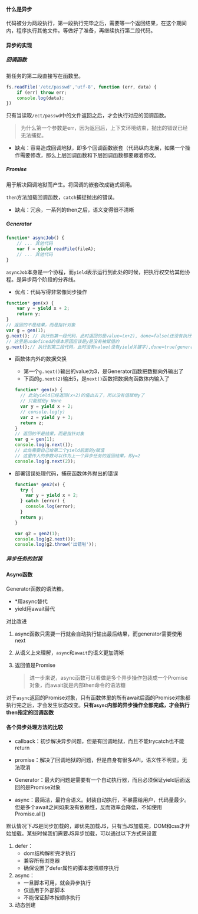 #### 什么是异步

代码被分为两段执行，第一段执行完毕之后，需要等一个返回结果，在这个期间内，程序执行其他文件。等做好了准备，再继续执行第二段代码。

#### 异步的实现

##### 回调函数

把任务的第二段直接写在函数里。

```javascript
fs.readFile('/etc/passwd','utf-8', function (err, data) {
    if (err) throw err;
    console.log(data);
})
```

只有当读取`/ect/passwd`中的文件返回之后，才会执行对应的回调函数。

> 为什么第一个参数是err，因为返回后，上下文环境结束，抛出的错误已经无法捕捉。

* 缺点：容易造成回调地狱，即多个回调函数嵌套（代码纵向发展，如果一个操作需要修改，那么上层回调函数和下层回调函数都要跟着修改。

##### Promise

用于解决回调地狱而产生。将回调的嵌套改成链式调用。

`then`方法加载回调函数，`catch`捕捉抛出的错误。

* 缺点：冗余，一系列的then之后，语义变得很不清晰

##### Generator

```javascript
function* asyncJob() {
    // ... 其他代码
    var f = yield readFile(fileA);
    // ... 其他代码
}
```

`asyncJob`本身是一个协程，而`yield`表示运行到此处的时候，把执行权交给其他协程。是异步两个阶段的分界线。

* 优点：代码写得非常像同步操作

```javascript
function* gen(x) {
    var y = yield x + 2;
    return y;
}
// 返回的不是结果，而是指针对象
var g = gen(1);
g.next(); // 执行到第一段代码，此时返回的是value=(x+2), done=false(还没有执行完generator)
// 这里是undefined的根本原因应该是y是没有被赋值的
g.next();// 执行到第二段代码，此时没有value(没有yield关键字),done=true(generator执行完毕)
```

* 函数体内外的数据交换

  * 第一个`g.next()`输出的value为3，是Generator函数把数据向外输出了
  * 下面的`g.next(2)`输出5，是`next()`函数把数据向函数体内输入了

  ```javascript
  function* gen(x) {
    // 此处yield已经返回(x+2)的值出去了，所以没有值赋给y了
    // 只能赋给y None
    var y = yield x + 2;
    // console.log(y)
    var z = yield y + 3;
    return z;
  }
  // 返回的不是结果，而是指针对象
  var g = gen(1);
  console.log(g.next());
  // 此处需要自己给第二个yield前面的y赋值
  // 这里传入的参数可以作为上一个异步任务的返回结果，即y=2
  console.log(g.next(2));
  ```

* 部署错误处理代码，捕获函数体外抛出的错误

  ```javascript
  function* gen2(x) {
    try {
      var y = yield x + 2;
    } catch (error) {
      console.log(error);
    }
    return y;
  }
  
  var g2 = gen2(1);
  console.log(g2.next());
  console.log(g2.throw('出错啦'));
  ```

##### 异步任务的封装



#### Async函数

Generator函数的语法糖。

* *用async替代
* yield用await替代

对比改进

1. async函数只需要一行就会自动执行输出最后结果，而generator需要使用next

2. 从语义上来理解，`async`和`await`的语义更加清晰

3. 返回值是Promise

   > 进一步来说，async函数可以看做是多个异步操作包装成一个Promise对象，而await就是内部then命令的语法糖

对于`async`返回的Promise对象，只有函数体里的所有await后面的Promise对象都执行完之后，才会发生状态改变。**只有`async`内部的异步操作全部完成，才会执行then指定的回调函数**

#### 各个异步处理方法的比较

* callback：初步解决异步问题，但是有回调地狱，而且不能trycatch也不能return

* promise：解决了回调地狱的问题，但是自身有很多API，语义性不明显。无法取消
* Generator：最大的问题是需要有一个自动执行器，而且必须保证yield后面返回的是Promise对象
* async：最简洁，最符合语义。封装自动执行，不暴露给用户，代码量最少。但是多个await之间如果没有依赖性，反而效率会降低，不如使用Promise.all()



默认情况下JS是同步加载的，即优先加载JS，只有当JS加载完，DOM和css才开始加载。某些时候我们需要JS异步加载，可以通过以下方式来设置

1. defer：
   * dom结构解析完才执行
   * 兼容所有浏览器
   * 确保设置了defer属性的脚本按照顺序执行
2. async：
   * 一旦脚本可用，就会异步执行
   * 仅适用于外部脚本
   * 不能保证脚本按顺序执行
3. 动态创建<script>标签





#### async/await

async声明异步函数，返回值是promise。如果返回的不是Promise，会自动用resolve进行包装。

```javascript
async function test() {
    return 'test'
}
test();
// 返回值: Promise{<resolve>:"test"}
```

await等待右侧表达式的结果，这个结果是Promise对象或其他值。

* 如果是promise对象，await会阻塞之后的代码，等待promise对象resolve，然后得到resolve的值，作为await表达式的计算结果
* 如果不是，那么await的表达式的运算结果就是他等到的东西。

```javascript
function test() {
    return new Promise(resolve => {
        setTimeout(() => resolve("test"), 2000);
    });
}

const result = await test();
console.log(result);
console.log('end')
```

await关键字必须在async函数内或者外部全局代码中。

执行到await的时候，会立即跳出当前async函数，等cpu空闲后再回来。